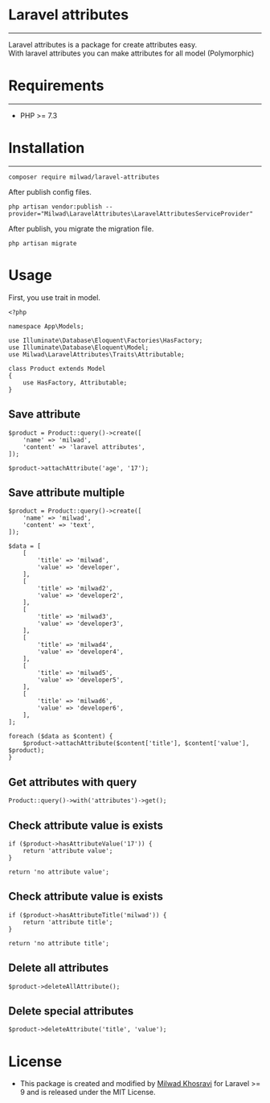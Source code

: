 # Laravel attributes
***
Laravel attributes is a package for create attributes easy. <br>
With laravel attributes you can make attributes for all model (Polymorphic)

# Requirements
***
- PHP >= 7.3

# Installation
***
```
composer require milwad/laravel-attributes
```
After publish config files.<br>
```
php artisan vendor:publish --provider="Milwad\LaravelAttributes\LaravelAttributesServiceProvider"
```
After publish, you migrate the migration file.
```
php artisan migrate
```

# Usage
First, you use trait in model.
```
<?php

namespace App\Models;

use Illuminate\Database\Eloquent\Factories\HasFactory;
use Illuminate\Database\Eloquent\Model;
use Milwad\LaravelAttributes\Traits\Attributable;

class Product extends Model
{
    use HasFactory, Attributable;
}
```

## Save attribute
```
$product = Product::query()->create([
    'name' => 'milwad',
    'content' => 'laravel attributes',
]);

$product->attachAttribute('age', '17');
```

## Save attribute multiple
```
$product = Product::query()->create([
    'name' => 'milwad',
    'content' => 'text',
]);

$data = [
    [
        'title' => 'milwad',
        'value' => 'developer',
    ],
    [
        'title' => 'milwad2',
        'value' => 'developer2',
    ],
    [
        'title' => 'milwad3',
        'value' => 'developer3',
    ],
    [
        'title' => 'milwad4',
        'value' => 'developer4',
    ],
    [
        'title' => 'milwad5',
        'value' => 'developer5',
    ],
    [
        'title' => 'milwad6',
        'value' => 'developer6',
    ],
];

foreach ($data as $content) {
    $product->attachAttribute($content['title'], $content['value'], $product);
}
```

## Get attributes with query
```
Product::query()->with('attributes')->get();
```

## Check attribute value is exists
```
if ($product->hasAttributeValue('17')) {
    return 'attribute value';
}

return 'no attribute value';
```

## Check attribute value is exists
```
if ($product->hasAttributeTitle('milwad')) {
    return 'attribute title';
}

return 'no attribute title';
```

## Delete all attributes
```
$product->deleteAllAttribute();
```

## Delete special attributes
```
$product->deleteAttribute('title', 'value');
```


# License
* This package is created and modified by <a href="https://github.com/milwad-dev" target="_blank">Milwad Khosravi</a> for Laravel >= 9 and is released under the MIT License.
